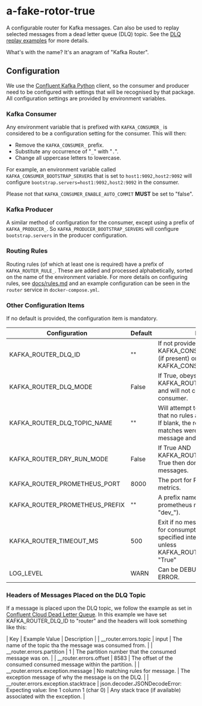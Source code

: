 # a-fake-rotor-true
A configurable router for Kafka messages.  Can also be used to replay
selected messages from a dead letter queue (DLQ) topic.  See the
[DLQ replay examples](./examples/README.md) for more details.

What's with the name?  It's an anagram of "Kafka Router".

## Configuration

We use the
[Confluent Kafka
Python](https://docs.confluent.io/kafka-clients/python/current/overview.html)
client, so the consumer and producer need to be configured with settings
that will be recognised by that package.  All configuration settings are
provided by environment variables.

### Kafka Consumer

Any environment variable that is prefixed with `KAFKA_CONSUMER_` is
considered to be a configuration setting for the consumer.  This will then:

- Remove the `KAFKA_CONSUMER_` prefix.
- Substitute any occurrence of "`_`" with "`.`".
- Change all uppercase letters to lowercase.

For example, an environment variable called
`KAFKA_CONSUMER_BOOTSTRAP_SERVERS` that is set to `host1:9092,host2:9092`
will configure `bootstrap.servers=host1:9092,host2:9092` in the consumer.

Please not that `KAFKA_CONSUMER_ENABLE_AUTO_COMMIT` **MUST** be set to "false".

### Kafka Producer

A similar method of configuration for the consumer, except using a prefix
of `KAFKA_PRODUCER_`.  So `KAFKA_PRODUCER_BOOTSTRAP_SERVERS` will configure
`bootstrap.servers` in the producer configuration.

### Routing Rules

Routing rules (of which at least one is required) have a prefix of
`KAFKA_ROUTER_RULE_`.  These are added and processed alphabetically, sorted
on the name of the environment variable.  For more details on configuring
rules, see [docs/rules.md](docs/rules.md) and an example configuration
can be seen in the `router` service in
`docker-compose.yml`.

### Other Configuration Items

If no default is provided, the configuration item is mandatory.

| Configuration | Default | Notes |
| ------------- | ------- | ----- |
| KAFKA_ROUTER_DLQ_ID | "" | If not provided will be set to KAFKA_CONSUMER_CLIENT_ID (if present) or KAFKA_CONSUMER_GROUP_ID. |
| KAFKA_ROUTER_DLQ_MODE | False | If True, obeys KAFKA_ROUTER_TIMEOUT_MS and will not commit on the consumer. |
| KAFKA_ROUTER_DLQ_TOPIC_NAME | "" | Will attempt to write messages that no rules apply to this topic.  If blank, the router warn no matches were found for the message and continue. |
| KAFKA_ROUTER_DRY_RUN_MODE | False | If True AND KAFKA_ROUTER_DLQ_MODE is True then don't produce any messages. |
| KAFKA_ROUTER_PROMETHEUS_PORT | 8000 | The port for Prometheus metrics. |
| KAFKA_ROUTER_PROMETHEUS_PREFIX | "" | A prefix name to add to the prometheus metrics (e.g. "dev_"). |
| KAFKA_ROUTER_TIMEOUT_MS | 500 | Exit if no message is available for consumption for the specified interval.  Ignored unless KAFKA_ROUTER_DLQ_MODE is "True" |
| LOG_LEVEL     | WARN    | Can be DEBUG, INFO, WARN or ERROR. |

### Headers of Messages Placed on the DLQ Topic

If a message is placed upon the DLQ topic, we follow the example as set in
[Confluent Cloud Dead Letter Queue](https://docs.confluent.io/cloud/current/connectors/dead-letter-queue.html).
In this example we have set KAFKA_ROUTER_DLQ_ID to "router" and the headers will look something like this:

| Key | Example Value | Description |
| __router.errors.topic | input | The name of the topic tha the message was consumed from. |
| __router.errors.partition | 1 | The partition number that the consumed message was on. |
| __router.errors.offset | 8583 | The offset of the consumed consumed message within the partition. |
| __router.errors.exception.message | No matching rules for message. | The exception message of why the message is on the DLQ. |
| __router.errors.exception.stacktrace | json.decoder.JSONDecodeError: Expecting value: line 1 column 1 (char 0) | Any stack trace (if available) associated with the exception. |
